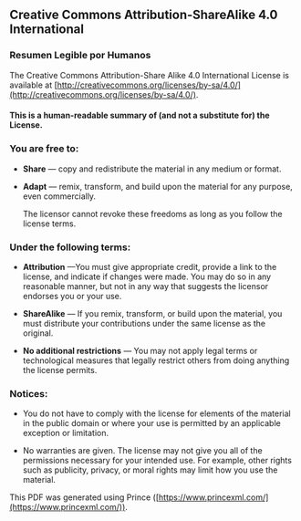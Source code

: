 ## Creative Commons Attribution-ShareAlike 4.0 International

### Resumen Legible por Humanos

The Creative Commons Attribution-Share Alike 4.0  International  License is available at
[http://creativecommons.org/licenses/by-sa/4.0/](http://creativecommons.org/licenses/by-sa/4.0/).

#### This is a human-readable summary of (and not a substitute for) the License.

### You are free to:

- **Share** — copy and redistribute the material in any medium or  format.

- **Adapt** — remix, transform, and build upon the material for any purpose, even commercially.

  The licensor cannot revoke these freedoms  as long as  you follow the license terms.

### Under the following terms:

- **Attribution** —You must give appropriate credit, provide a link to the license, and indicate if changes were made. You may do so in any reasonable manner, but not in any way that suggests the licensor endorses you or your use.

- **ShareAlike** — If you remix, transform, or build upon the material, you must distribute your contributions under the same license as the original.

- **No additional restrictions** — You may not apply legal terms or technological measures that legally restrict others from doing anything the license  permits.

### Notices:

- You do not have to comply with the license for elements of the material in the public domain or where your use is permitted by an applicable exception or limitation.

- No warranties are given. The license may not give you all of the permissions necessary for your intended use. For example, other rights such as publicity, privacy, or moral rights may limit how you use the material.

This PDF was generated using Prince ([https://www.princexml.com/](https://www.princexml.com/)).
